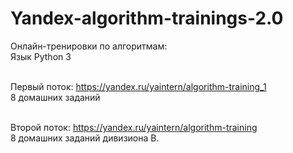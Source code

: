# Yandex-algorithm-trainings-2.0
Онлайн-тренировки по алгоритмам: <br>
Язык Python 3<br><br>


Первый поток: https://yandex.ru/yaintern/algorithm-training_1 <br>
8 домашних заданий <br><br>

Второй поток: https://yandex.ru/yaintern/algorithm-training <br>
8 домашних заданий дивизиона B.
